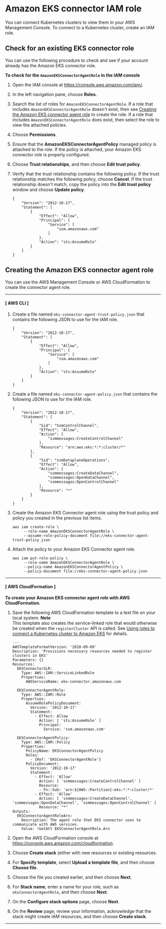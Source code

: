 # Amazon EKS connector IAM role<a name="connector_IAM_role"></a>

You can connect Kubernetes clusters to view them in your AWS Management Console\. To connect to a Kubernetes cluster, create an IAM role\.

## Check for an existing EKS connector role<a name="check-connector-role"></a>

You can use the following procedure to check and see if your account already has the Amazon EKS connector role\.

**To check for the `AmazonEKSConnectorAgentRole` in the IAM console**

1. Open the IAM console at [https://console\.aws\.amazon\.com/iam/](https://console.aws.amazon.com/iam/)\.

1. In the left navigation pane, choose **Roles**\. 

1. Search the list of roles for `AmazonEKSConnectorAgentRole`\. If a role that includes `AmazonEKSConnectorAgentRole` doesn't exist, then see [Creating the Amazon EKS connector agent role](#create-connector-role) to create the role\. If a role that includes `AmazonEKSConnectorAgentRole` does exist, then select the role to view the attached policies\.

1. Choose **Permissions**\.

1. Ensure that the **AmazonEKSConnectorAgentPolicy** managed policy is attached to the role\. If the policy is attached, your Amazon EKS connector role is properly configured\.

1. Choose **Trust relationships**, and then choose **Edit trust policy**\.

1. Verify that the trust relationship contains the following policy\. If the trust relationship matches the following policy, choose **Cancel**\. If the trust relationship doesn't match, copy the policy into the **Edit trust policy** window and choose **Update policy**\.

   ```
   {
       "Version": "2012-10-17",
       "Statement": [
           {
               "Effect": "Allow",
               "Principal": {
                   "Service": [
                       "ssm.amazonaws.com"
                   ]
               },
               "Action": "sts:AssumeRole"
           }
       ]
   }
   ```

## Creating the Amazon EKS connector agent role<a name="create-connector-role"></a>

You can use the AWS Management Console or AWS CloudFormation to create the connector agent role\.

------
#### [ AWS CLI ]

1. Create a file named `eks-connector-agent-trust-policy.json` that contains the following JSON to use for the IAM role\.

   ```
   {
       "Version": "2012-10-17",
       "Statement": [
           {
               "Effect": "Allow",
               "Principal": {
                   "Service": [
                       "ssm.amazonaws.com"
                   ]
               },
               "Action": "sts:AssumeRole"
           }
       ]
   }
   ```

1. Create a file named `eks-connector-agent-policy.json` that contains the following JSON to use for the IAM role\.

   ```
   {
       "Version": "2012-10-17",
       "Statement": [
           {
               "Sid": "SsmControlChannel",
               "Effect": "Allow",
               "Action": [
                   "ssmmessages:CreateControlChannel"
               ],
               "Resource": "arn:aws:eks:*:*:cluster/*"
           },
           {
               "Sid": "ssmDataplaneOperations",
               "Effect": "Allow",
               "Action": [
                   "ssmmessages:CreateDataChannel",
                   "ssmmessages:OpenDataChannel",
                   "ssmmessages:OpenControlChannel"
               ],
               "Resource": "*"
           }
       ]
   }
   ```

1. Create the Amazon EKS Connector agent role using the trust policy and policy you created in the previous list items\.

   ```
   aws iam create-role \
        --role-name AmazonEKSConnectorAgentRole \
        --assume-role-policy-document file://eks-connector-agent-trust-policy.json
   ```

1. Attach the policy to your Amazon EKS Connector agent role\.

   ```
   aws iam put-role-policy \
        --role-name AmazonEKSConnectorAgentRole \
        --policy-name AmazonEKSConnectorAgentPolicy \
        --policy-document file://eks-connector-agent-policy.json
   ```

------
#### [ AWS CloudFormation ]<a name="create-connector-role-cfn"></a>

**To create your Amazon EKS connector agent role with AWS CloudFormation\.**

1. Save the following AWS CloudFormation template to a text file on your local system\.
**Note**  
This template also creates the service\-linked role that would otherwise be created when the `registerCluster` API is called\. See [Using roles to connect a Kubernetes cluster to Amazon EKS](using-service-linked-roles-eks-connector.md) for details\.

   ```
   ---
   AWSTemplateFormatVersion: '2010-09-09'
   Description: 'Provisions necessary resources needed to register clusters in EKS'
   Parameters: {}
   Resources:
     EKSConnectorSLR:
       Type: AWS::IAM::ServiceLinkedRole
       Properties:
         AWSServiceName: eks-connector.amazonaws.com
   
     EKSConnectorAgentRole:
       Type: AWS::IAM::Role
       Properties:
         AssumeRolePolicyDocument:
           Version: '2012-10-17'
           Statement:
             - Effect: Allow
               Action: [ 'sts:AssumeRole' ]
               Principal:
                 Service: 'ssm.amazonaws.com'
   
     EKSConnectorAgentPolicy:
       Type: AWS::IAM::Policy
       Properties:
         PolicyName: EKSConnectorAgentPolicy
         Roles:
           - {Ref: 'EKSConnectorAgentRole'}
         PolicyDocument:
           Version: '2012-10-17'
           Statement:
             - Effect: 'Allow'
               Action: [ 'ssmmessages:CreateControlChannel' ]
               Resource:
               - Fn::Sub: 'arn:${AWS::Partition}:eks:*:*:cluster/*'
             - Effect: 'Allow'
               Action: [ 'ssmmessages:CreateDataChannel', 'ssmmessages:OpenDataChannel', 'ssmmessages:OpenControlChannel' ]
               Resource: "*"
   Outputs:
     EKSConnectorAgentRoleArn:
       Description: The agent role that EKS connector uses to communicate with AWS services.
       Value: !GetAtt EKSConnectorAgentRole.Arn
   ```

1. Open the AWS CloudFormation console at [https://console\.aws\.amazon\.com/cloudformation](https://console.aws.amazon.com/cloudformation/)\.

1. Choose **Create stack** \(either with new resources or existing resources\.

1. For **Specify template**, select **Upload a template file**, and then choose **Choose file**\.

1. Choose the file you created earlier, and then choose **Next**\.

1. For **Stack name**, enter a name for your role, such as `eksConnectorAgentRole`, and then choose **Next**\.

1. On the **Configure stack options** page, choose **Next**\.

1. On the **Review** page, review your information, acknowledge that the stack might create IAM resources, and then choose **Create stack**\.

------
